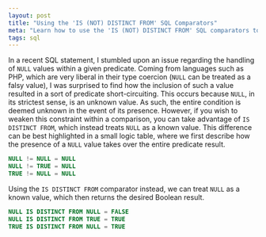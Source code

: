 ```yaml
---
layout: post
title: "Using the 'IS (NOT) DISTINCT FROM' SQL Comparators"
meta: "Learn how to use the 'IS (NOT) DISTINCT FROM' SQL comparators to handle NULL values effectively in SQL queries."
tags: sql
---
```


In a recent SQL statement, I stumbled upon an issue regarding the handling of `NULL` values within a given predicate.
Coming from languages such as PHP, which are very liberal in their type coercion (`NULL` can be treated as a falsy value), I was surprised to find how the inclusion of such a value resulted in a sort of predicate short-circuiting. <!--more-->
This occurs because `NULL`, in its strictest sense, is an unknown value.
As such, the entire condition is deemed unknown in the event of its presence.
However, if you wish to weaken this constraint within a comparison, you can take advantage of `IS DISTINCT FROM`, which instead treats `NULL` as a known value.
This difference can be best highlighted in a small logic table, where we first describe how the presence of a `NULL` value takes over the entire predicate result.

```sql
NULL != NULL = NULL
NULL != TRUE = NULL
TRUE != NULL = NULL
```

Using the `IS DISTINCT FROM` comparator instead, we can treat `NULL` as a known value, which then returns the desired Boolean result.

```sql
NULL IS DISTINCT FROM NULL = FALSE
NULL IS DISTINCT FROM TRUE = TRUE
TRUE IS DISTINCT FROM NULL = TRUE
```
